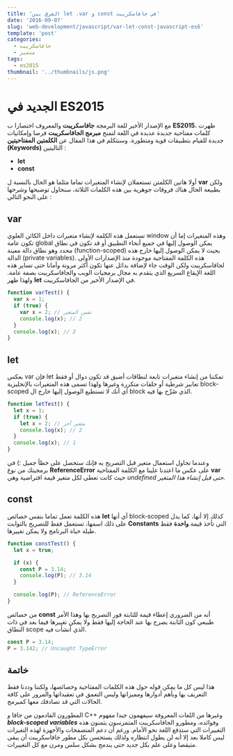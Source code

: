```yaml
---
title: 'الفرق بين let ،var و const في جافاسكريبت'
date: '2016-09-07'
slug: 'web-development/javascript/var-let-const-javascript-es6'
template: 'post'
categories:
  - جافاسكريبت
  - متميز
tags:
  - es2015
thumbnail: '../thumbnails/js.png'
---
```


# الجديد في ES2015

مع الإصدار الأخير للغة البرمجة **جافاسكريبت** والمعروف اختصارا ب **ES2015**، ظهرت كلمات مفتاحية جديدة عديدة في اللغة لتمنح **مبرمج الجافاسكريبت** فرصا وإمكانيات جديدة للقيام بتطبيقات قوية ومتطورة. وسنتكلم في هذا المقال عن **الكلمتين المفتاحيتين (Keywords)** التاليتين :

- **let**
- **const**

أولا هاتين الكلمتن تستعملان لإنشاء المتغيرات تماما مثلما هو الحال بالنسبة ل **var** ولكن بطبيعة الحال هناك فروقات جوهرية بين هذه الكلمات الثلاثة، سنحاول توضيحها وشرحها على النحو التالي :

## var

تستعمل هذه الكلمة لإنشاء متغيرات داخل الكائن العلوي window وهذه المتغيرات إما أن تكون عامة global يمكن الوصول إليها في جميع أنحاء التطبيق أو قد تكون في نطاق محدد وهو نطاق دالة معينة (function-scoped) بحيث لا يمكن الوصول إليها خارج هذه الدالة (private variables). هذه الكلمة المفتاحية موجودة منذ الإصدارات الأولى لجافاسكريبت ولكن الوقت جاء لإضافة بدائل عنها تكون أكثر مرونة وأمانا حتى تساير هذه اللغة الإيقاع السريع الذي يتقدم به مجال برمجيات الويب والجافاسكريبت بصفة عامة. ولهذا ظهر **let** في الإصدار الأخير من الجافاسكريبت.

```js
function varTest() {
  var x = 1;
  if (true) {
    var x = 2; // نفس المتغير
    console.log(x); // 2
  }
  console.log(x); // 2
}
```

## let

بعكس var فإن let تمكننا من إنشاء متغيرات تابعة لنطاقات أضيق قد تكون دوال أو فقط تعابير شرطية أو حلقات متكررة وغيرها ولهذا تسمى هذه المتغيرات بالإنجليزية block-scoped أي أنك لا تستطيع الوصول إليها خارج ال block الذي صُرِّح بها فيه.

```js
function letTest() {
  let x = 1;
  if (true) {
    let x = 2; // متغير آخر
    console.log(x); // 2
  }
  console.log(x); // 1
}
```

وعندما تحاول استعمال متغير قبل التصريح به فإنك ستحصل على خطأ جميل :) في برمجيتك من نوع **ReferenceError** على عكس ما اعتدنا علينا مع الكلمة المفتاحية **var** حيث كانت تعطى لكل متغير قيمة افتراضية وهي _undefined حتى قبل إنشاء هذا المتغير._

## const 

هذه الكلمة تعمل تماما بنفس خصائص **let** أي أنها block-scoped كذلك إلا أنها، كما يدل على ذلك اسمها، تستعمل فقط للتصريح بالثوابت **Constants** التي تأخذ قيمة **واحدة** فقط طيلة حياة البرنامج ولا يمكن تغييرها.

```js
function constTest() {
  let x = true;

  if (x) {
    const P = 3.14;
    console.log(P); // 3.14
  }

  console.log(P); // ReferenceError
}
```

من خصائص **const** أنه من الضروري إعطاء قيمة للثابتة فور التصريح بها وهذا الأمر طبيعي كون الثابتة يصرح بها عند الحاجة إليها فقط ولا يمكن تغييرها فيما بعد في ذات النطاق scope الذي أنشأت فيه.

```js
const P = 3.14;
P = 3.142; // Uncaught TypeError
```

## خاتمة

هذا ليس كل ما يمكن قوله حول هذه الكلمات المفتاحية وخصائصها، ولكننا وددنا فقط التعريف بها وبأهم أدوارها ومميزاتها وليس التعمق في تعقيداتها والمرور على كافة الحالات التي قد تصادفك معها كمبرمج.

المطورون القادمون من جافا و C++ وغيرها من اللغات المعروفة سيفهمون جيدا مفهوم **_block-scoped variables_** وفوائده، ومطورو الجافاسكريبت المتمرسون يثمنون هذه التغييرات التي ستدفع اللغة نحو الأمام. ورغم أن دعم المتصفحات والأجهزة لهذه التغيرات ليس كاملا بعد إلا أنه لن يطول انتظاره ولذلك يستحسن بكل مطور جافاسكريبت أن يبقى متيقضا وعلى علم بكل جديد حتى يندمج بشكل سلس ومرن مع كل التغييرات.
